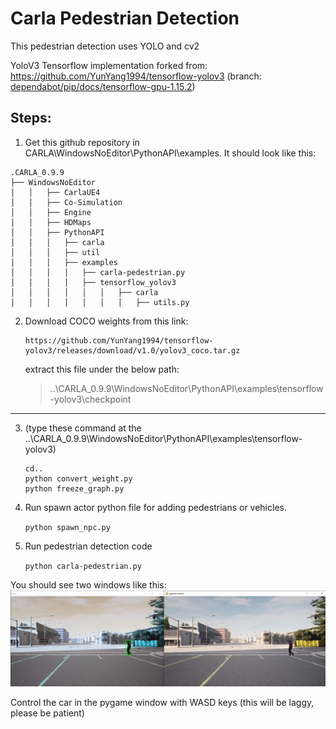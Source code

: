 # Carla Pedestrian Detection
This pedestrian detection uses YOLO and cv2

YoloV3 Tensorflow implementation forked from:
 https://github.com/YunYang1994/tensorflow-yolov3 (branch: [dependabot/pip/docs/tensorflow-gpu-1.15.2](https://github.com/YunYang1994/tensorflow-yolov3/tree/dependabot/pip/docs/tensorflow-gpu-1.15.2))
 
 
## Steps:

1. Get this github repository in CARLA\WindowsNoEditor\PythonAPI\examples.
  It should look like this:
  
```
.CARLA_0.9.9            
├── WindowsNoEditor
│   │   ├── CarlaUE4
│   │   ├── Co-Simulation
│   │   ├── Engine
│   │   ├── HDMaps
│   │   ├── PythonAPI
│   │   │   ├── carla
│   │   │   ├── util
│   │   │   ├── examples
│   │   │   │ 	├── carla-pedestrian.py
│   │   │   │ 	├── tensorflow_yolov3    
│   │   │   │ 	│   │  	├── carla
│   │   │   │ 	│   │	│   ├── utils.py            
```
2. Download COCO weights from this link:
	```
	https://github.com/YunYang1994/tensorflow-yolov3/releases/download/v1.0/yolov3_coco.tar.gz
	```
	extract this file under the below path:

	> ..\CARLA_0.9.9\WindowsNoEditor\PythonAPI\examples\tensorflow-yolov3\checkpoint

---
3. (type these command at the  ..\CARLA_0.9.9\WindowsNoEditor\PythonAPI\examples\tensorflow-yolov3)
	```
	cd..
	python convert_weight.py
	python freeze_graph.py
	```
  
4. Run spawn actor python file for  adding pedestrians or vehicles.

	```python spawn_npc.py```

5. Run pedestrian detection code

 	```python carla-pedestrian.py```


You should see two windows like this:
![Demo image](./image.png)

Control the car in the pygame window with WASD keys (this will be laggy, please be patient)
